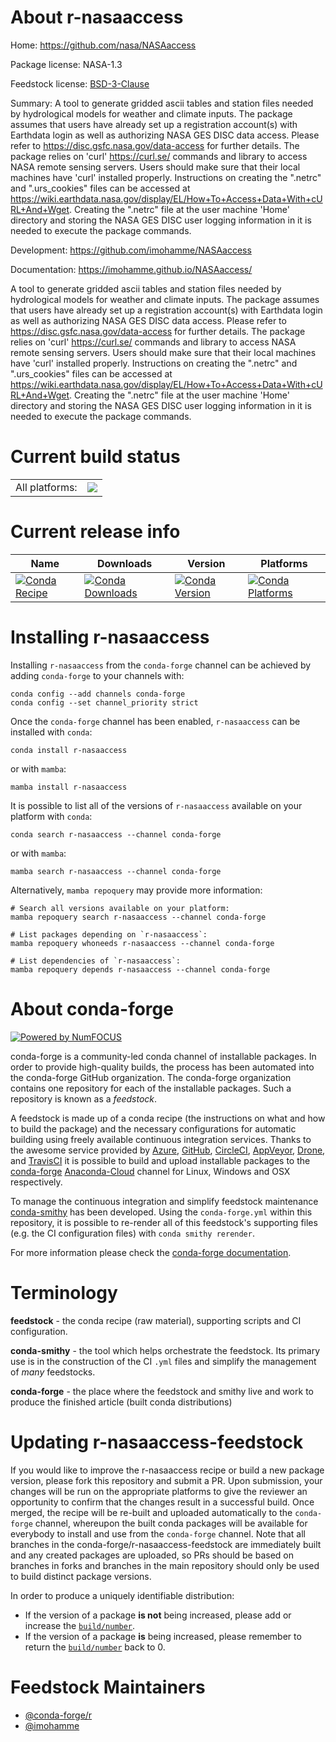 About r-nasaaccess
==================

Home: https://github.com/nasa/NASAaccess

Package license: NASA-1.3

Feedstock license: [BSD-3-Clause](https://github.com/conda-forge/r-nasaaccess-feedstock/blob/main/LICENSE.txt)

Summary: A tool to generate gridded ascii tables and station files needed by hydrological models for weather and climate inputs. The package assumes that users have already set up a registration account(s) with Earthdata login as well as authorizing NASA GES DISC data access. Please refer to  <https://disc.gsfc.nasa.gov/data-access> for further details. The package relies on 'curl' <https://curl.se/> commands and library to access NASA remote sensing servers. Users should make sure that their local machines have 'curl' installed properly.  Instructions on creating the ".netrc" and ".urs_cookies" files can be accessed at <https://wiki.earthdata.nasa.gov/display/EL/How+To+Access+Data+With+cURL+And+Wget>. Creating the ".netrc" file at the user machine 'Home' directory and storing the NASA GES DISC user logging information in it is needed to execute the package commands.

Development: https://github.com/imohamme/NASAaccess

Documentation: https://imohamme.github.io/NASAaccess/

A tool to generate gridded ascii tables and station files needed by hydrological models
for weather and climate inputs. The package assumes that users have already set
up a registration account(s) with Earthdata login as well as authorizing NASA GES
DISC data access. Please refer to  <https://disc.gsfc.nasa.gov/data-access> for
further details. The package relies on 'curl' <https://curl.se/> commands and library
to access NASA remote sensing servers. Users should make sure that their local machines
have 'curl' installed properly.  Instructions on creating the ".netrc" and ".urs_cookies"
files can be accessed at <https://wiki.earthdata.nasa.gov/display/EL/How+To+Access+Data+With+cURL+And+Wget>.
Creating the ".netrc" file at the user machine 'Home' directory and storing the
NASA GES DISC user logging information in it is needed to execute the package commands.


Current build status
====================


<table><tr><td>All platforms:</td>
    <td>
      <a href="https://dev.azure.com/conda-forge/feedstock-builds/_build/latest?definitionId=15830&branchName=main">
        <img src="https://dev.azure.com/conda-forge/feedstock-builds/_apis/build/status/r-nasaaccess-feedstock?branchName=main">
      </a>
    </td>
  </tr>
</table>

Current release info
====================

| Name | Downloads | Version | Platforms |
| --- | --- | --- | --- |
| [![Conda Recipe](https://img.shields.io/badge/recipe-r--nasaaccess-green.svg)](https://anaconda.org/conda-forge/r-nasaaccess) | [![Conda Downloads](https://img.shields.io/conda/dn/conda-forge/r-nasaaccess.svg)](https://anaconda.org/conda-forge/r-nasaaccess) | [![Conda Version](https://img.shields.io/conda/vn/conda-forge/r-nasaaccess.svg)](https://anaconda.org/conda-forge/r-nasaaccess) | [![Conda Platforms](https://img.shields.io/conda/pn/conda-forge/r-nasaaccess.svg)](https://anaconda.org/conda-forge/r-nasaaccess) |

Installing r-nasaaccess
=======================

Installing `r-nasaaccess` from the `conda-forge` channel can be achieved by adding `conda-forge` to your channels with:

```
conda config --add channels conda-forge
conda config --set channel_priority strict
```

Once the `conda-forge` channel has been enabled, `r-nasaaccess` can be installed with `conda`:

```
conda install r-nasaaccess
```

or with `mamba`:

```
mamba install r-nasaaccess
```

It is possible to list all of the versions of `r-nasaaccess` available on your platform with `conda`:

```
conda search r-nasaaccess --channel conda-forge
```

or with `mamba`:

```
mamba search r-nasaaccess --channel conda-forge
```

Alternatively, `mamba repoquery` may provide more information:

```
# Search all versions available on your platform:
mamba repoquery search r-nasaaccess --channel conda-forge

# List packages depending on `r-nasaaccess`:
mamba repoquery whoneeds r-nasaaccess --channel conda-forge

# List dependencies of `r-nasaaccess`:
mamba repoquery depends r-nasaaccess --channel conda-forge
```


About conda-forge
=================

[![Powered by
NumFOCUS](https://img.shields.io/badge/powered%20by-NumFOCUS-orange.svg?style=flat&colorA=E1523D&colorB=007D8A)](https://numfocus.org)

conda-forge is a community-led conda channel of installable packages.
In order to provide high-quality builds, the process has been automated into the
conda-forge GitHub organization. The conda-forge organization contains one repository
for each of the installable packages. Such a repository is known as a *feedstock*.

A feedstock is made up of a conda recipe (the instructions on what and how to build
the package) and the necessary configurations for automatic building using freely
available continuous integration services. Thanks to the awesome service provided by
[Azure](https://azure.microsoft.com/en-us/services/devops/), [GitHub](https://github.com/),
[CircleCI](https://circleci.com/), [AppVeyor](https://www.appveyor.com/),
[Drone](https://cloud.drone.io/welcome), and [TravisCI](https://travis-ci.com/)
it is possible to build and upload installable packages to the
[conda-forge](https://anaconda.org/conda-forge) [Anaconda-Cloud](https://anaconda.org/)
channel for Linux, Windows and OSX respectively.

To manage the continuous integration and simplify feedstock maintenance
[conda-smithy](https://github.com/conda-forge/conda-smithy) has been developed.
Using the ``conda-forge.yml`` within this repository, it is possible to re-render all of
this feedstock's supporting files (e.g. the CI configuration files) with ``conda smithy rerender``.

For more information please check the [conda-forge documentation](https://conda-forge.org/docs/).

Terminology
===========

**feedstock** - the conda recipe (raw material), supporting scripts and CI configuration.

**conda-smithy** - the tool which helps orchestrate the feedstock.
                   Its primary use is in the construction of the CI ``.yml`` files
                   and simplify the management of *many* feedstocks.

**conda-forge** - the place where the feedstock and smithy live and work to
                  produce the finished article (built conda distributions)


Updating r-nasaaccess-feedstock
===============================

If you would like to improve the r-nasaaccess recipe or build a new
package version, please fork this repository and submit a PR. Upon submission,
your changes will be run on the appropriate platforms to give the reviewer an
opportunity to confirm that the changes result in a successful build. Once
merged, the recipe will be re-built and uploaded automatically to the
`conda-forge` channel, whereupon the built conda packages will be available for
everybody to install and use from the `conda-forge` channel.
Note that all branches in the conda-forge/r-nasaaccess-feedstock are
immediately built and any created packages are uploaded, so PRs should be based
on branches in forks and branches in the main repository should only be used to
build distinct package versions.

In order to produce a uniquely identifiable distribution:
 * If the version of a package **is not** being increased, please add or increase
   the [``build/number``](https://docs.conda.io/projects/conda-build/en/latest/resources/define-metadata.html#build-number-and-string).
 * If the version of a package **is** being increased, please remember to return
   the [``build/number``](https://docs.conda.io/projects/conda-build/en/latest/resources/define-metadata.html#build-number-and-string)
   back to 0.

Feedstock Maintainers
=====================

* [@conda-forge/r](https://github.com/conda-forge/r/)
* [@imohamme](https://github.com/imohamme/)

